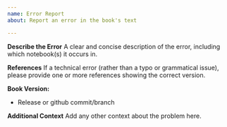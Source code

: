 ```yaml
---
name: Error Report
about: Report an error in the book's text

---
```


**Describe the Error**
A clear and concise description of the error, including which notebook(s) it occurs in.

**References**
If a technical error (rather than a typo or grammatical issue), please provide one or more references showing the correct version.

**Book Version:**
 - Release or github commit/branch

**Additional Context**
Add any other context about the problem here.
